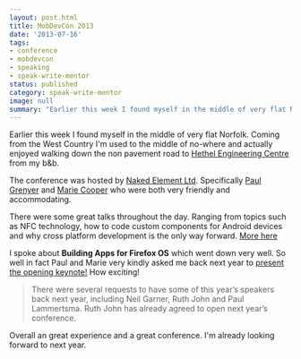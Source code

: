 ```yaml
---
layout: post.html
title: MobDevCon 2013
date: '2013-07-16'
tags:
- conference
- mobdevcon
- speaking
- speak-write-mentor
status: published
category: speak-write-mentor
image: null
summary: "Earlier this week I found myself in the middle of very flat Norfolk"
---
```


<p>Earlier this week I found myself in the middle of very flat Norfolk. Coming from the West Country I'm used to the middle of no-where and actually enjoyed walking down the non pavement road to <a href="http://www.hethelcentre.com" rel="external">Hethel Engineering Centre</a> from my b&amp;b.</p>

<p>The conference was hosted by <a href="http://nakedelement.co.uk" rel="external">Naked Element Ltd</a>. Specifically <a href="http://www.linkedin.com/in/pgrenyer" rel="external">Paul Grenyer</a> and <a href="http://www.linkedin.com/in/mariecooperuk" rel="external">Marie Cooper</a> who were both very friendly and accommodating.</p>

<p>There were some great talks throughout the day. Ranging from topics such as NFC technology, how to code custom components for Android devices and why cross platform development is the only way forward. <a href="http://www.mobdevcon.com/2013/index.html" rel="external">More here</a></p>

<p>I spoke about <strong>Building Apps for Firefox OS</strong> which went down very well. So well in fact Paul and Marie very kindly asked me back next year to <a href="http://www.mobdevcon.com" rel="external">present the opening keynote!</a> How exciting!</p>

<blockquote><p>There were several requests to have some of this year’s speakers back next year, including Neil Garner, Ruth John and Paul Lammertsma. Ruth John has already agreed to open next year’s conference.</p></blockquote>

<p>Overall an great experience and a great conference. I'm already looking forward to next year.</p>

